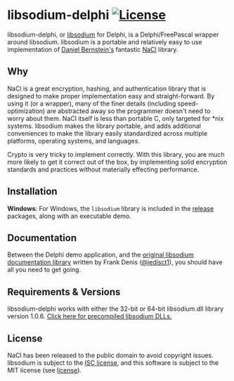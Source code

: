 # libsodium-delphi [![License](http://img.shields.io/badge/license-MIT-green.svg)](https://github.com/alexpmorris/libsodium-delphi/blob/master/license)

libsodium-delphi, or [libsodium](https://github.com/jedisct1/libsodium) for Delphi, is a Delphi/FreePascal wrapper around libsodium.  libsodium is a portable and relatively easy to use implementation of [Daniel Bernstein's](http://cr.yp.to/djb.html) fantastic [NaCl](http://nacl.cr.yp.to/) library.

## Why

NaCl is a great encryption, hashing, and authentication library that is designed to make proper implementation easy and straight-forward.  By using it (or a wrapper), many of the finer details (including speed-optimization) are abstracted away so the programmer doesn't need to worry about them.  NaCl itself is less than portable C, only targeted for *nix systems.  libsodium makes the library portable, and adds additional conveniences to make the library easily standardized across multiple platforms, operating systems, and languages.

Crypto is very tricky to implement correctly.  With this library, you are much more likely to get it correct out of the box, by implementing solid encryption standards and practices without materially effecting performance.

## Installation

**Windows**: For Windows, the `libsodium` library is included in the [release](https://github.com/alexpmorris/libsodium-delphi/releases) packages, along with an executable demo.

## Documentation

Between the Delphi demo application, and the [original libsodium documentation library](http://doc.libsodium.org/) written by Frank Denis ([@jedisct1](https://github.com/jedisct1)), you should have all you need to get going.

## Requirements & Versions

libsodium-delphi works with either the 32-bit or 64-bit libsodium.dll library version 1.0.6.  [Click here for precompiled libsodium DLLs.](https://download.libsodium.org/libsodium/releases/)

## License

NaCl has been released to the public domain to avoid copyright issues. libsodium is subject to the [ISC license](https://en.wikipedia.org/wiki/ISC_license), and this software is subject to the MIT license (see [license](https://github.com/alexpmorris/libsodium-delphi/blob/master/license)).
